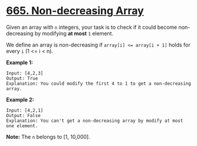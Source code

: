 # [665. Non-decreasing Array](https://leetcode.com/problems/non-decreasing-array/description)
Given an array with `n` integers, your task is to check if it could become non-decreasing by modifying **at most** `1` element.

We define an array is non-decreasing if `array[i] <= array[i + 1]` holds for every `i` (1 <= i < n).

**Example 1:**
```
Input: [4,2,3]
Output: True
Explanation: You could modify the first 4 to 1 to get a non-decreasing array.
```
**Example 2:**
```
Input: [4,2,1]
Output: False
Explanation: You can't get a non-decreasing array by modify at most one element.
```
**Note:** The `n` belongs to [1, 10,000].